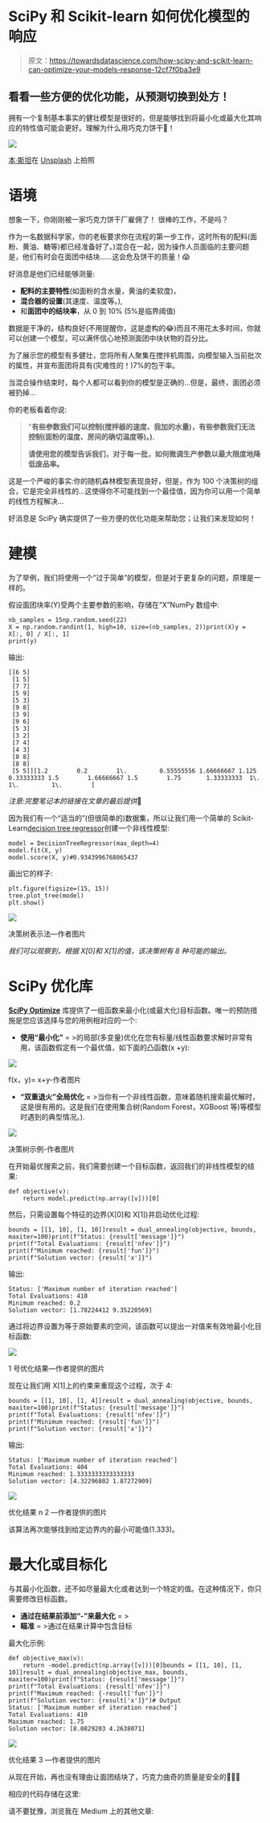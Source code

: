 # SciPy 和 Scikit-learn 如何优化模型的响应

> 原文：<https://towardsdatascience.com/how-scipy-and-scikit-learn-can-optimize-your-models-response-12cf7f0ba3e9>

## 看看一些方便的优化功能，从预测切换到处方！

拥有一个复制基本事实的健壮模型是很好的，但是能够找到将最小化或最大化其响应的特性值可能会更好。理解为什么用巧克力饼干🍪！

![](img/63edd239d484dfc49ac6c9cf949da270.png)

[本·斯坦](https://unsplash.com/@benostein?utm_source=medium&utm_medium=referral)在 [Unsplash](https://unsplash.com?utm_source=medium&utm_medium=referral) 上拍照

# 语境

想象一下，你刚刚被一家巧克力饼干厂雇佣了！
很棒的工作，不是吗？

作为一名数据科学家，你的老板要求你在流程的第一步工作，这时所有的配料(面粉、黄油、糖等)都已经准备好了。)混合在一起，因为操作人员面临的主要问题是，他们有时会在面团中结块……这会危及饼干的质量！😱

好消息是他们已经能够测量:

*   **配料的主要特性**(如面粉的含水量，黄油的柔软度)，
*   **混合器的设置**(其速度、温度等。),
*   和**面团中的结块率**，从 0 到 10% (5%是临界阈值)

数据是干净的，结构良好(不用提醒你，这是虚构的😂)而且不用花太多时间，你就可以创建一个模型，可以满怀信心地预测面团中块状物的百分比。

为了展示您的模型有多健壮，您将所有人聚集在搅拌机周围，向模型输入当前批次的属性，并宣布面团将具有(灾难性的！)7%的包干率。

当混合操作结束时，每个人都可以看到你的模型是正确的…但是，最终，面团必须被扔掉…

你的老板看着你说:

> "**有些参数我们可以控制(搅拌器的速度、我加的水量)，有些参数我们无法控制(面粉的湿度、房间的确切温度等)。).**
> 
> **请使用您的模型告诉我们，对于每一批，如何微调生产参数以最大限度地降低废品率。**

这是一个严峻的事实:你的随机森林模型表现良好，但是，作为 100 个决策树的组合，它是完全非线性的…这使得你不可能找到一个最佳值，因为你可以用一个简单的线性方程解决…

好消息是 SciPy 确实提供了一些方便的优化功能来帮助您；让我们来发现如何！

# 建模

为了举例，我们将使用一个“过于简单”的模型，但是对于更复杂的问题，原理是一样的。

假设面团块率(Y)受两个主要参数的影响，存储在“X”NumPy 数组中:

```
nb_samples = 15np.random.seed(22)
X = np.random.randint(1, high=10, size=(nb_samples, 2))print(X)y = X[:, 0] / X[:, 1]
print(y)
```

输出:

```
[[6 5]
 [1 5]
 [7 7]
 [5 9]
 [5 3]
 [9 8]
 [3 9]
 [9 6]
 [5 3]
 [3 2]
 [7 4]
 [4 3]
 [8 8]
 [8 8]
 [5 5]][1.2        0.2        1\.         0.55555556 1.66666667 1.125  0.33333333 1.5        1.66666667 1.5        1.75       1.33333333  1\.         1\.         1\.        ]
```

*注意:完整笔记本的链接在文章的最后提供*📑

因为我们有一个“适当的”(但很简单的)数据集，所以让我们用一个简单的 Scikit-Learn[decision tree regressor](https://scikit-learn.org/stable/modules/generated/sklearn.tree.DecisionTreeRegressor.html)创建一个非线性模型:

```
model = DecisionTreeRegressor(max_depth=4)
model.fit(X, y)
model.score(X, y)#0.9343996768065437
```

画出它的样子:

```
plt.figure(figsize=(15, 15))
tree.plot_tree(model)
plt.show()
```

![](img/a460871fe8eccde73d2a1f3fd7ccb11a.png)

决策树表示法—作者图片

*我们可以观察到，根据 X[0]和 X[1]的值，该决策树有 8 种可能的输出。*

# SciPy 优化库

[**SciPy Optimize**](https://docs.scipy.org/doc/scipy/reference/optimize.html) 库提供了一组函数来最小化(或最大化)目标函数。唯一的预防措施是您应该选择与您的用例相对应的一个:

*   **使用“最小化”** = >的局部(多变量)优化在您有标量/线性函数要求解时非常有用，该函数假定有一个最优值，如下面的凸函数(x +y):

![](img/3e60e4af41d8b9eef27ff0c5b50e4cbc.png)

f(x，y)= x+y-作者图片

*   **“双重退火”全局优化** = >当你有一个非线性函数，意味着随机搜索最优解时，这是很有用的。这是我们在使用集合树(Random Forest，XGBoost 等)等模型时遇到的典型情况。).

![](img/380b443fd332a9ee2fd250a4fe5a64a0.png)

决策树示例-作者图片

在开始最优搜索之前，我们需要创建一个目标函数，返回我们的非线性模型的结果:

```
def objective(v):
    return model.predict(np.array([v]))[0]
```

然后，只需设置每个特征的边界(X[0]和 X[1])并启动优化过程:

```
bounds = [[1, 10], [1, 10]]result = dual_annealing(objective, bounds, maxiter=100)print(f"Status: {result['message']}")
print(f"Total Evaluations: {result['nfev']}")
print(f"Minimum reached: {result['fun']}")
print(f"Solution vector: {result['x']}")
```

输出:

```
Status: ['Maximum number of iteration reached']
Total Evaluations: 410
Minimum reached: 0.2
Solution vector: [1.78224412 9.35220569]
```

通过将边界设置为等于原始要素的空间，该函数可以提出一对值来有效地最小化目标函数:

![](img/2a3a33f794e6c871d9d21ac6e8bdd95e.png)

1 号优化结果—作者提供的图片

现在让我们用 X[1]上的约束来重现这个过程，次于 4:

```
bounds = [[1, 10], [1, 4]]result = dual_annealing(objective, bounds, maxiter=100)print(f"Status: {result['message']}")
print(f"Total Evaluations: {result['nfev']}")
print(f"Minimum reached: {result['fun']}")
print(f"Solution vector: {result['x']}")
```

输出:

```
Status: ['Maximum number of iteration reached']
Total Evaluations: 404
Minimum reached: 1.3333333333333333
Solution vector: [4.32296802 1.87272909]
```

![](img/480f08c438f4e5283cb76e835ad091aa.png)

优化结果 n 2 —作者提供的图片

该算法再次能够找到给定边界内的最小可能值(1.333)。

# 最大化或目标化

与其最小化函数，还不如尽量最大化或者达到一个特定的值。在这种情况下，你只需要修改目标函数。

*   **通过在结果前添加“-”来最大化** = >
*   **瞄准** = >通过在结果计算中包含目标

最大化示例:

```
def objective_max(v):
    return -model.predict(np.array([v]))[0]bounds = [[1, 10], [1, 10]]result = dual_annealing(objective_max, bounds, maxiter=100)print(f"Status: {result['message']}")
print(f"Total Evaluations: {result['nfev']}")
print(f"Maximum reached: {-result['fun']}")
print(f"Solution vector: {result['x']}")# Output
Status: ['Maximum number of iteration reached']
Total Evaluations: 410
Maximum reached: 1.75
Solution vector: [8.0829203 4.2638071]
```

![](img/4dd361a5c57f4f66be82acf5bb355a43.png)

优化结果 3 —作者提供的图片

从现在开始，再也没有理由让面团结块了，巧克力曲奇的质量是安全的🍪🍪🍪

相应的代码存储在这里:

[](https://github.com/pierrelouisbescond/medium_articles/blob/main/medium_optimize.ipynb)  

请不要犹豫，浏览我在 Medium 上的其他文章:

[](https://pl-bescond.medium.com/pierre-louis-besconds-articles-on-medium-f6632a6895ad) 
